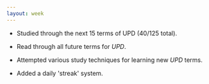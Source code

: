```yaml
---
layout: week
---
```


* Studied through the next 15 terms of UPD (40/125 total).

* Read through all future terms for *UPD*.

* Attempted various study techniques for learning new *UPD* terms.

* Added a daily 'streak' system.
